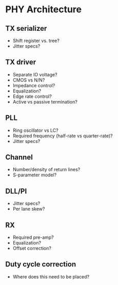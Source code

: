 # PHY Architecture

## TX serializer

* Shift register vs. tree?
* Jitter specs?

## TX driver

* Separate IO voltage?
* CMOS vs N/N?
* Impedance control?
* Equalization?
* Edge rate control?
* Active vs passive termination?

## PLL

* Ring oscillator vs LC?
* Required frequency (half-rate vs quarter-rate)?
* Jitter specs?

## Channel

* Number/density of return lines?
* S-parameter model?

## DLL/PI

* Jitter specs?
* Per lane skew?

## RX

* Required pre-amp?
* Equalization?
* Offset correction?

## Duty cycle correction

* Where does this need to be placed?
